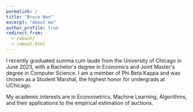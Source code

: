```yaml
---
permalink: /
title: "Bruce Wen"
excerpt: "About me"
author_profile: true
redirect_from: 
  - /about/
  - /about.html
---
```


I recently graduated summa cum laude from the University of Chicago in June 2023, with a Bachelor's degree in Economics and Joint Master's degree in Computer Science. I am a member of Phi Beta Kappa and was chosen as a Student Marshal, the highest honor for undergrads at UChicago.

My academic interests are in Econometrics, Machine Learning, Algorithms, and their applications to the empirical estimation of auctions.
